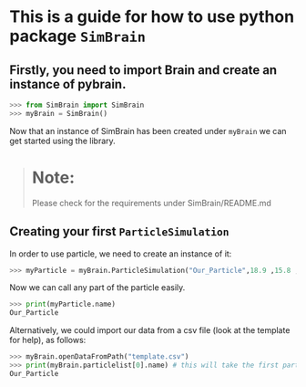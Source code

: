 # This is a guide for how to use python package `SimBrain`

## Firstly, you need to import Brain and create an instance of pybrain.

```python
>>> from SimBrain import SimBrain
>>> myBrain = SimBrain()
```

Now that an instance of SimBrain has been created under `myBrain` we can get started using the library.

> # Note:
> Please check for the requirements under SimBrain/README.md

## Creating your first `ParticleSimulation`  

In order to use particle, we need to create an instance of it:

```python
>>> myParticle = myBrain.ParticleSimulation("Our_Particle",18.9 ,15.8 ,17.2 ,1.11 ,14.5 ,27.2 ,1.6 ,10.4 ,9.98 )
```
Now we can call any part of the particle easily.

```python 
>>> print(myParticle.name)
Our_Particle
```

Alternatively, we could import our data from a csv file (look at the template for help), as follows:

```python
>>> myBrain.openDataFromPath("template.csv")
>>> print(myBrain.particlelist[0].name) # this will take the first particle imported
Our_Particle
```

